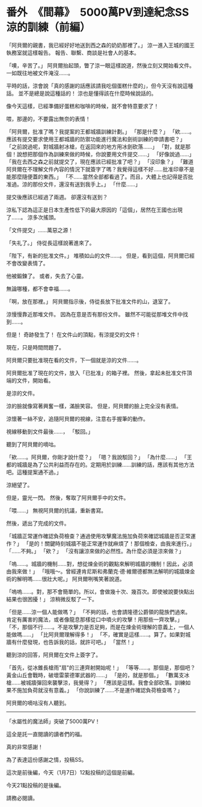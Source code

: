 # 番外　《間幕》　5000萬PV到達紀念SS　涼的訓練（前編）

「阿貝爾的親書，我已經好好地送到西之森的奶奶那裡了。」
涼一進入王城的國王執務室就這樣報告。
報告、聯繫、商談是社會人的基本。

「噢，辛苦了。」
阿貝爾抬起頭，瞥了涼一眼這樣說道，然後立刻又開始看文件。
一如既往地被文件淹沒……。

平時的話，涼會說「真的感謝的話應該請我吃個蛋糕什麼的」，但今天沒有說這種話。
並不是總是說這種話的！
涼也是懂得該在什麼時候說話的。

像今天這樣，已經準備好蛋糕和咖啡的時候，就不會特意要求了！

喂，那邊的，不要露出無奈的表情！

「阿貝爾，批准了嗎？我提案的王都城牆訓練計劃。」
「那是什麼？」
「欸……。應該有提交要求使用王都城牆的防禦功能進行魔法和劍術訓練的申請書吧？」
「之前說過呢，對城牆射冰槍，在返回來的地方用冰劍砍落……」
「對，就是那個！說想把那個作為訓練來做的時候，你說要用文件提交……」
「好像說過……」
「我在去西之森之前就提交了，現在應該已經批准了吧？」
「沒印象？」
「難道阿貝爾在不理解文件內容的情況下就簽字了嗎？我覺得這樣不好……批准印章不是能那麼隨便蓋的東西。」
「不……當然全部都看過了。而且，大體上也記得是否批准過。涼的那份文件，還沒有送到我手上。」
「什麼……」

提交後應該已經過了兩週。
卻還沒有送到？

涼私下認為這正是日本生產性低下的最大原因的「這個」，居然在王國也出現了……。
涼多次搖頭。

「文件提交」……萬惡之源！

「失礼了。」
侍從長這樣說著進來了。

「陛下，有新的批准文件。」
堆積如山的文件……。
但是，看到這個，阿貝爾已經不會改變表情了。

他被鍛鍊了。
或者，失去了心靈。

無論哪種，都不會幸福……。

「啊，放在那裡。」
阿貝爾指示後，侍從長放下批准文件的山，退室了。

涼慢慢靠近那堆文件。
因為在意是否有那份文件。
雖然不可能從那堆文件中找到……。

但是！
奇跡發生了！
在文件山的頂點，有涼提交的文件！

現在，只是時間問題了。

阿貝爾只要批准現在看的文件，下一個就是涼的文件……。

阿貝爾批准了現在的文件，放入「已批准」的箱子裡。
然後，拿起未批准文件頂端的文件，開始看。

是涼的文件。

涼的臉就像寫著興奮一樣，滿臉笑容。
但是，阿貝爾的臉上完全沒有表情。

涼懷著一絲不安，追隨阿貝爾的視線，注意右手握筆的動作。

視線移動到文件最後……，
「駁回。」

聽到了阿貝爾的嘀咕。

「欸……。阿貝爾，你剛才說什麼？」
「嗯？我說駁回？」
「為什麼……」
「王都的城牆是為了公共利益而存在的。定期用於訓練……訓練的話，應該有其他方法吧。這種提案通不過。」

涼絕望了。

但是，靈光一閃。
然後，奪取了阿貝爾手中的文件。

「喂……」
無視阿貝爾的抗議，重新書寫。

然後，遞出了完成的文件。

「城牆正常運作確認負荷檢查？通過使用攻擊魔法施加負荷來確認城牆是否正常運作？」
「是的！關鍵時刻城牆不能正常運作就麻煩了！那個檢查，由我來進行。」
「……不夠。」
「欸？」
「沒有讓涼來做的必然性。為什麼必須是涼來做？」

「嗚……。城牆的機制……對，想從煉金術的觀點來解明城牆的機制！因此，必須由我來做！」
「哦哦～。曾經連肯尼斯和弗蘭克·德·維爾德都無法解明的城牆煉金術的解明嗎……很壯大呢。」
阿貝爾咧嘴笑著說道。

「嗚嗚……。對，那不會簡單的。所以，會做幾十次、幾百次。即使被說要快點出結果也很困擾！」
涼稍微反駁了一下。

「但是……涼一個人能做嗎？」
「不夠的話，也會請隆德公爵領的龍族們過來。肯定有厲害的魔法，或者像龍息那樣從口中噴火的攻擊！用那些一齊攻擊。」
「不，那個不行……。不是攻擊力是否足夠，而是在煉金術理解的意義上，一個人能做嗎……」
「比阿貝爾理解得多！」
「不，確實是這樣……。算了。如果對城牆有什麼發現，也告訴我的話，就許可吧。」
「當然！」

聽到涼的回答，阿貝爾在文件上簽字了。

「首先，從冰錐長槍雨"扇"的三連齊射開始呢！」
「等等……。那個是，那個吧？黃金山丘會戰時，破壞雷蒙德軍武器的……」
「是的，就是那個。」
「數萬支冰槍……被城牆彈回來襲擊涼，我覺得？」
「應該是這樣。我會全部砍落。訓練如果不施加負荷就沒有意義。」
「你說訓練了……不是運作確認負荷檢查嗎？」

阿貝爾的嘀咕沒有人聽到。

---

「水屬性的魔法師」突破了5000萬PV！

這全是託一直閱讀的讀者們的福。

真的非常感謝！

為了表達這份感謝之情，投稿SS。

這次是前後編，今天（1月7日）12點投稿的這個是前編。

今天21點投稿的是後編。

請務必閱讀。